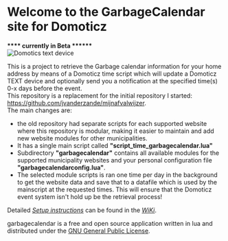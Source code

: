 # Welcome to the GarbageCalendar site for Domoticz
<b>**** currently in Beta ****** </b><br>
![Domotics text device](/domotextdevice.png)

This is a project to retrieve the Garbage calendar information for your home address by means of  a Domoticz time script which will update a Domoticz TEXT device and optionally send you a notification at the specified time(s) 0-x days before the event.<br>
This repository is a replacement for the initial repository I started: https://github.com/jvanderzande/mijnafvalwijzer. <br>
The main changes are:
  * the old repository had separate scripts for each supported website where this repository is modular, making it easier to maintain and add new website modules for other municipalities.
  * It has a single main script called **"script_time_garbagecalendar.lua"**
  * Subdirectory **"garbagecalendar"** contains all available modules for the supported municipality websites and your personal configuration file **"garbagecalendarconfig.lua"**.
  * The selected module scripts is ran one time per day in the background to get the website data and save that to a datafile which is used by the mainscript at the requested times. This will ensure that the Domoticz event system isn't hold up be the retrieval process!

Detailed [<i>Setup instructions</i>](../../wiki/Setup) can be found in the [<i>WiKi</i>](../../wiki).

garbagecalendar is a free and open source application written in lua and distributed under the [GNU General Public License](LICENSE).
